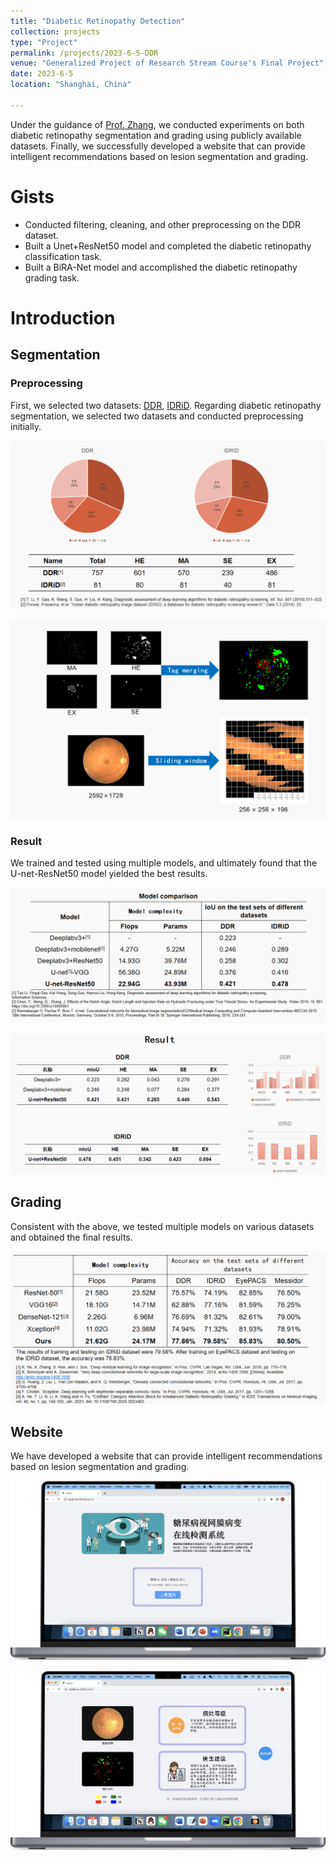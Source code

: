 ```yaml
---
title: "Diabetic Retinopathy Detection"
collection: projects
type: "Project"
permalink: /projects/2023-6-5-DDR
venue: "Generalized Project of Research Stream Course's Final Project"
date: 2023-6-5
location: "Shanghai, China"

---
```

Under the guidance of [Prof. Zhang](https://sse.tongji.edu.cn/info/1092/1162.htm), we conducted 
experiments on both diabetic retinopathy segmentation and grading using publicly available datasets. Finally, we 
successfully developed a website that can provide intelligent recommendations based on lesion segmentation and 
grading.   

# Gists
- Conducted filtering, cleaning, and other preprocessing on the DDR dataset.
- Built a Unet+ResNet50 model and completed the diabetic retinopathy classification task.
- Built a BiRA-Net model and accomplished the diabetic retinopathy grading task.

# Introduction

## Segmentation

### Preprocessing
First, we selected two datasets: [DDR](https://www.sciencedirect.com/science/article/pii/S0020025519305377?__cf_chl_tk=dXFutW_Eavy9Fz1M37lFt2IEXuFtiniV2uv.su63dCw-1692599234-0-gaNycGzNDtA), [IDRiD](https://www.sciencedirect.com/science/article/pii/S1361841519301033). Regarding diabetic 
retinopathy segmentation, we selected two datasets and conducted preprocessing initially.

![seg-pre1](../images/projects/DDR/seg-pre1.png)

![seg-pre2](../images/projects/DDR/seg-pre2.png)

### Result
We trained and tested using multiple models, and ultimately found that the U-net-ResNet50 model yielded the best results.

![seg-res1](../images/projects/DDR/seg-res1.png)

![seg-res2](../images/projects/DDR/seg-res2.png)

## Grading
Consistent with the above, we tested multiple models on various datasets and obtained the final results.

![gra-res1](../images/projects/DDR/gra-res1.png)

## Website
We have developed a website that can provide intelligent recommendations based on lesion segmentation and grading.

![web1](../images/projects/DDR/web1.png)

![web2](../images/projects/DDR/web2.png)
